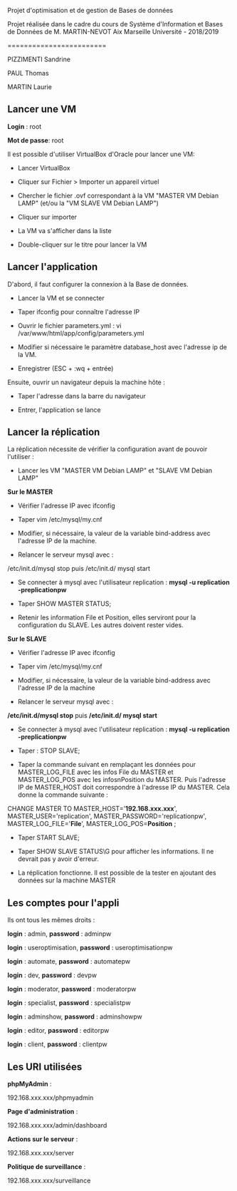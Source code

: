 Projet d'optimisation et de gestion de Bases de données

Projet réalisée dans le cadre du cours de Système d'Information et Bases de Données de M. MARTIN-NEVOT
Aix Marseille Université - 2018/2019

========================


PIZZIMENTI Sandrine

PAUL Thomas

MARTIN Laurie


Lancer une VM
--------------
  
**Login** : root 

**Mot de passe**: root

Il est possible d'utiliser VirtualBox d'Oracle pour lancer une VM:

* Lancer VirtualBox

* Cliquer sur Fichier > Importer un appareil virtuel

* Chercher le fichier .ovf correspondant à la VM "MASTER VM Debian LAMP" (et/ou la "VM SLAVE VM Debian LAMP")

* Cliquer sur importer

* La VM va s'afficher dans la liste

* Double-cliquer sur le titre pour lancer la VM


Lancer l'application 
-------------

D'abord, il faut configurer la connexion à la Base de données. 

* Lancer la VM et se connecter

* Taper ifconfig pour connaître l'adresse IP

* Ouvrir le fichier parameters.yml :
vi /var/www/html/app/config/parameters.yml

* Modifier si nécessaire le paramètre database_host avec l'adresse ip de la VM.

* Enregistrer (ESC + :wq + entrée)

Ensuite, ouvrir un navigateur depuis la machine hôte :

* Taper l'adresse dans la barre du navigateur

* Entrer, l'application se lance


Lancer la réplication
-------------

La réplication nécessite de vérifier la configuration avant de pouvoir l'utiliser :

* Lancer les VM "MASTER VM Debian LAMP" et "SLAVE VM Debian LAMP"

**Sur le MASTER**
* Vérifier l'adresse IP avec ifconfig

* Taper vim /etc/mysql/my.cnf

* Modifier, si nécessaire, la valeur de la variable bind-address avec l'adresse IP de la machine.

* Relancer le serveur mysql avec :

/etc/init.d/mysql stop puis
/etc/init.d/ mysql start

* Se connecter à mysql avec l'utilisateur replication : **mysql -u replication -preplicationpw**

* Taper SHOW MASTER STATUS;

* Retenir les information File et Position, elles serviront pour la configuration du SLAVE. Les autres doivent rester vides.

**Sur le SLAVE**

* Vérifier l'adresse IP avec ifconfig

* Taper vim /etc/mysql/my.cnf

* Modifier, si nécessaire, la valeur de la variable bind-address avec l'adresse IP de la machine

* Relancer le serveur mysql avec :

**/etc/init.d/mysql stop** puis
**/etc/init.d/ mysql start**

* Se connecter à mysql avec l'utilisateur replication : **mysql -u replication -preplicationpw**

* Taper : STOP SLAVE;

* Taper la commande suivant en remplaçant les données pour  MASTER_LOG_FILE avec les infos File du MASTER et MASTER_LOG_POS avec les infosnPosition du MASTER. Puis l'adresse IP de MASTER_HOST doit correspondre à l'adresse IP du MASTER. Cela donne la commande suivante :

CHANGE MASTER TO MASTER_HOST='**192.168.xxx.xxx**',
MASTER_USER='replication', 
MASTER_PASSWORD='replicationpw', 
MASTER_LOG_FILE='**File**', 
MASTER_LOG_POS=**Position** ;

* Taper START SLAVE;

* Taper SHOW SLAVE STATUS\G pour afficher les informations. Il ne devrait pas y avoir d'erreur.

* La réplication fonctionne. Il est possible de la tester en ajoutant des données sur la machine MASTER

Les comptes pour l'appli
-------------
Ils ont tous les mêmes droits :

**login** : admin, **password** : adminpw

**login** : useroptimisation, **password** : useroptimisationpw

**login** : automate, **password** : automatepw

**login** : dev, **password** : devpw

**login** : moderator, **password** : moderatorpw

**login** : specialist, **password** : specialistpw

**login** : adminshow, **password** : adminshowpw

**login** : editor, **password** : editorpw

**login** : client, **password** : clientpw


Les URI utilisées
------------

**phpMyAdmin** :

192.168.xxx.xxx/phpmyadmin

**Page d'administration** :

192.168.xxx.xxx/admin/dashboard

**Actions sur le serveur** :

192.168.xxx.xxx/server

**Politique de surveillance** :

192.168.xxx.xxx/surveillance

